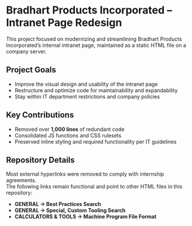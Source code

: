 # Bradhart Products Incorporated – Intranet Page Redesign

This project focused on modernizing and streamlining Bradhart Products Incorporated’s internal intranet page, maintained as a static HTML file on a company server.

## Project Goals
- Improve the visual design and usability of the intranet page  
- Restructure and optimize code for maintainability and expandability
- Stay within IT department restrictions and company policies  

## Key Contributions
- Removed over **1,000 lines** of redundant code  
- Consolidated JS functions and CSS rulesets  
- Preserved inline styling and required functionality per IT guidelines  

## Repository Details
Most external hyperlinks were removed to comply with internship agreements.  
The following links remain functional and point to other HTML files in this repository:

- **GENERAL → Best Practices Search**  
- **GENERAL → Special, Custom Tooling Search**  
- **CALCULATORS & TOOLS → Machine Program File Format**  